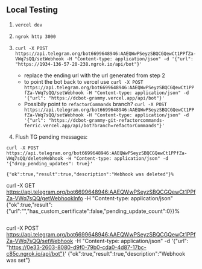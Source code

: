 ## Local Testing

1. `vercel dev`
2. `ngrok http 3000`
3. `curl -X POST https://api.telegram.org/bot6699648946:AAEQWwPSeyzSBQCGQewCt1PPfZa-VWq7sQQ/setWebhook -H "Content-type: application/json" -d '{"url": "https://1934-136-57-20-238.ngrok.io/api/bot"}'`

   - replace the ending url with the url generated from step 2
   - to point the bot back to vercel use `curl -X POST https://api.telegram.org/bot6699648946:AAEQWwPSeyzSBQCGQewCt1PPfZa-VWq7sQQ/setWebhook -H "Content-type: application/json" -d '{"url": "https://dcbot-grammy.vercel.app/api/bot"}'`
   - Possibily point to `refactorCommands` branch? `curl -X POST https://api.telegram.org/bot6699648946:AAEQWwPSeyzSBQCGQewCt1PPfZa-VWq7sQQ/setWebhook -H "Content-type: application/json" -d '{"url": "https://dcbot-grammy-git-refactorcommands-ferric.vercel.app/api/bot?branch=refactorCommands"}'`
4. Flush TG pending messages: 

```
curl -X POST https://api.telegram.org/bot6699648946:AAEQWwPSeyzSBQCGQewCt1PPfZa-VWq7sQQ/deleteWebhook -H "Content-type: application/json" -d '{"drop_pending_updates": true}'

{"ok":true,"result":true,"description":"Webhook was deleted"}%

```
curl -X GET https://api.telegram.org/bot6699648946:AAEQWwPSeyzSBQCGQewCt1PPfZa-VWq7sQQ/getWebhookInfo -H "Content-type: application/json"
{"ok":true,"result":{"url":"","has_custom_certificate":false,"pending_update_count":0}}%
```

```
curl -X POST https://api.telegram.org/bot6699648946:AAEQWwPSeyzSBQCGQewCt1PPfZa-VWq7sQQ/setWebhook -H "Content-type: application/json" -d '{"url": "https://0e33-2603-8080-d9f0-79b0-cda0-4d87-17bc-c85c.ngrok.io/api/bot"}'
{"ok":true,"result":true,"description":"Webhook was set"}
```